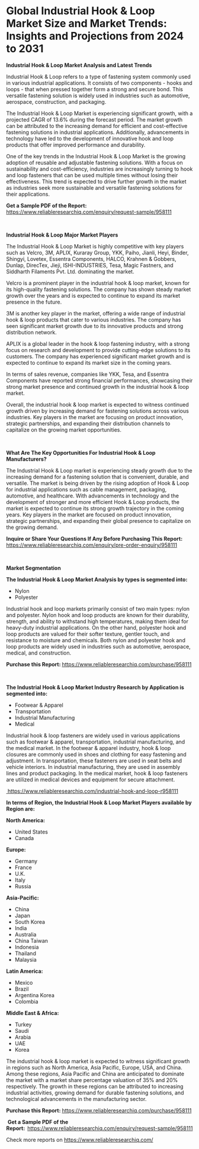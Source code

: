 <p><h1>Global Industrial Hook & Loop Market Size and Market Trends: Insights and Projections from 2024 to 2031</h1></p><p><strong>Industrial Hook & Loop Market Analysis and Latest Trends</strong></p>
<p><p>Industrial Hook & Loop refers to a type of fastening system commonly used in various industrial applications. It consists of two components - hooks and loops - that when pressed together form a strong and secure bond. This versatile fastening solution is widely used in industries such as automotive, aerospace, construction, and packaging.</p><p>The Industrial Hook & Loop Market is experiencing significant growth, with a projected CAGR of 13.6% during the forecast period. The market growth can be attributed to the increasing demand for efficient and cost-effective fastening solutions in industrial applications. Additionally, advancements in technology have led to the development of innovative hook and loop products that offer improved performance and durability.</p><p>One of the key trends in the Industrial Hook & Loop Market is the growing adoption of reusable and adjustable fastening solutions. With a focus on sustainability and cost-efficiency, industries are increasingly turning to hook and loop fasteners that can be used multiple times without losing their effectiveness. This trend is expected to drive further growth in the market as industries seek more sustainable and versatile fastening solutions for their applications.</p></p>
<p><strong>Get a Sample PDF of the Report:&nbsp;</strong> <a href="https://www.reliableresearchiq.com/enquiry/request-sample/958111">https://www.reliableresearchiq.com/enquiry/request-sample/958111</a></p>
<p>&nbsp;</p>
<p><strong>Industrial Hook & Loop Major Market Players</strong></p>
<p><p>The Industrial Hook & Loop Market is highly competitive with key players such as Velcro, 3M, APLIX, Kuraray Group, YKK, Paiho, Jianli, Heyi, Binder, Shingyi, Lovetex, Essentra Components, HALCO, Krahnen & Gobbers, Dunlap, DirecTex, Jieji, ISHI-INDUSTRIES, Tesa, Magic Fastners, and Siddharth Filaments Pvt. Ltd. dominating the market.</p><p>Velcro is a prominent player in the industrial hook & loop market, known for its high-quality fastening solutions. The company has shown steady market growth over the years and is expected to continue to expand its market presence in the future.</p><p>3M is another key player in the market, offering a wide range of industrial hook & loop products that cater to various industries. The company has seen significant market growth due to its innovative products and strong distribution network.</p><p>APLIX is a global leader in the hook & loop fastening industry, with a strong focus on research and development to provide cutting-edge solutions to its customers. The company has experienced significant market growth and is expected to continue to expand its market size in the coming years.</p><p>In terms of sales revenue, companies like YKK, Tesa, and Essentra Components have reported strong financial performances, showcasing their strong market presence and continued growth in the industrial hook & loop market.</p><p>Overall, the industrial hook & loop market is expected to witness continued growth driven by increasing demand for fastening solutions across various industries. Key players in the market are focusing on product innovation, strategic partnerships, and expanding their distribution channels to capitalize on the growing market opportunities.</p></p>
<p>&nbsp;</p>
<p><strong>What Are The Key Opportunities For Industrial Hook & Loop Manufacturers?</strong></p>
<p><p>The Industrial Hook & Loop market is experiencing steady growth due to the increasing demand for a fastening solution that is convenient, durable, and versatile. The market is being driven by the rising adoption of Hook & Loop for industrial applications such as cable management, packaging, automotive, and healthcare. With advancements in technology and the development of stronger and more efficient Hook & Loop products, the market is expected to continue its strong growth trajectory in the coming years. Key players in the market are focused on product innovation, strategic partnerships, and expanding their global presence to capitalize on the growing demand.</p></p>
<p><strong>Inquire or Share Your Questions If Any Before Purchasing This Report:</strong> <a href="https://www.reliableresearchiq.com/enquiry/pre-order-enquiry/958111">https://www.reliableresearchiq.com/enquiry/pre-order-enquiry/958111</a></p>
<p>&nbsp;</p>
<p><strong>Market Segmentation</strong></p>
<p><strong>The Industrial Hook & Loop Market Analysis by types is segmented into:</strong></p>
<p><ul><li>Nylon</li><li>Polyester</li></ul></p>
<p><p>Industrial hook and loop markets primarily consist of two main types: nylon and polyester. Nylon hook and loop products are known for their durability, strength, and ability to withstand high temperatures, making them ideal for heavy-duty industrial applications. On the other hand, polyester hook and loop products are valued for their softer texture, gentler touch, and resistance to moisture and chemicals. Both nylon and polyester hook and loop products are widely used in industries such as automotive, aerospace, medical, and construction.</p></p>
<p><strong>Purchase this Report:&nbsp;</strong><a href="https://www.reliableresearchiq.com/purchase/958111">https://www.reliableresearchiq.com/purchase/958111</a></p>
<p>&nbsp;</p>
<p><strong>The Industrial Hook & Loop Market Industry Research by Application is segmented into:</strong></p>
<p><ul><li>Footwear & Apparel</li><li>Transportation</li><li>Industrial Manufacturing</li><li>Medical</li></ul></p>
<p><p>Industrial hook & loop fasteners are widely used in various applications such as footwear & apparel, transportation, industrial manufacturing, and the medical market. In the footwear & apparel industry, hook & loop closures are commonly used in shoes and clothing for easy fastening and adjustment. In transportation, these fasteners are used in seat belts and vehicle interiors. In industrial manufacturing, they are used in assembly lines and product packaging. In the medical market, hook & loop fasteners are utilized in medical devices and equipment for secure attachment.</p></p>
<p><a href="https://www.reliableresearchiq.com/industrial-hook-and-loop-r958111">&nbsp;https://www.reliableresearchiq.com/industrial-hook-and-loop-r958111</a></p>
<p><strong>In terms of Region, the Industrial Hook & Loop Market Players available by Region are:</strong></p>
<p>
    <p> <strong> North America: </strong>
        <ul>
            <li>United States</li>
            <li>Canada</li>
        </ul>
        </p> 
    <p> <strong> Europe: </strong>
        <ul>
            <li>Germany</li>
            <li>France</li>
            <li>U.K.</li>
            <li>Italy</li>
            <li>Russia</li>
        </ul>
        </p> 
    <p> <strong> Asia-Pacific: </strong>
        <ul>
            <li>China</li>
            <li>Japan</li>
            <li>South Korea</li>
            <li>India</li>
            <li>Australia</li>
            <li>China Taiwan</li>
            <li>Indonesia</li>
            <li>Thailand</li>
            <li>Malaysia</li>
        </ul>
        </p> 
    <p> <strong> Latin America: </strong>
        <ul>
            <li>Mexico</li>
            <li>Brazil</li>
            <li>Argentina Korea</li>
            <li>Colombia</li>
        </ul>
        </p> 
    <p> <strong> Middle East & Africa: </strong>
        <ul>
            <li>Turkey</li>
            <li>Saudi</li>
            <li>Arabia</li>
            <li>UAE</li>
            <li>Korea</li>
        </ul>
    </p>
    </p>
<p><p>The industrial hook & loop market is expected to witness significant growth in regions such as North America, Asia Pacific, Europe, USA, and China. Among these regions, Asia Pacific and China are anticipated to dominate the market with a market share percentage valuation of 35% and 20% respectively. The growth in these regions can be attributed to increasing industrial activities, growing demand for durable fastening solutions, and technological advancements in the manufacturing sector.</p></p>
<p><strong>Purchase this Report: </strong><a href="https://www.reliableresearchiq.com/purchase/958111">https://www.reliableresearchiq.com/purchase/958111</a></p>
<p>&nbsp;<strong>Get a Sample PDF of the Report:&nbsp;&nbsp;</strong><a href="https://www.reliableresearchiq.com/enquiry/request-sample/958111">https://www.reliableresearchiq.com/enquiry/request-sample/958111</a></p>
<p><strong></strong></p>
<p>Check more reports on <a href="https://www.reliableresearchiq.com/">https://www.reliableresearchiq.com/</a></p>
